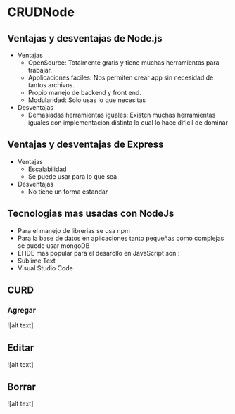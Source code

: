 # CRUDNode
## Ventajas y desventajas de Node.js
* Ventajas
  * OpenSource: Totalmente gratis y tiene muchas herramientas para trabajar.
  * Applicaciones faciles: Nos permiten crear app sin necesidad de tantos archivos.
  * Propio manejo de backend y front end.
  * Modularidad: Solo usas lo que necesitas
* Desventajas
  * Demasiadas herramientas iguales: Existen muchas herramientas iguales con implementacion distinta lo cual lo hace dificil de dominar
  

## Ventajas y desventajas de Express
* Ventajas
  * Escalabilidad
  * Se puede usar para lo que sea
* Desventajas
  * No tiene un forma estandar

## Tecnologias mas usadas con NodeJs
* Para el manejo de librerias se usa npm
* Para la base de datos en aplicaciones tanto pequeñas como complejas se puede usar mongoDB
* El IDE mas popular para el desarollo en JavaScript son :
 * Sublime Text
 * Visual Studio Code

## CURD
### Agregar
![alt text]
## Editar
![alt text]
## Borrar
![alt text]